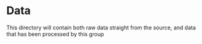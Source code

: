 # Data
This directory will contain both raw data straight from the source, and data that has been processed by this group
